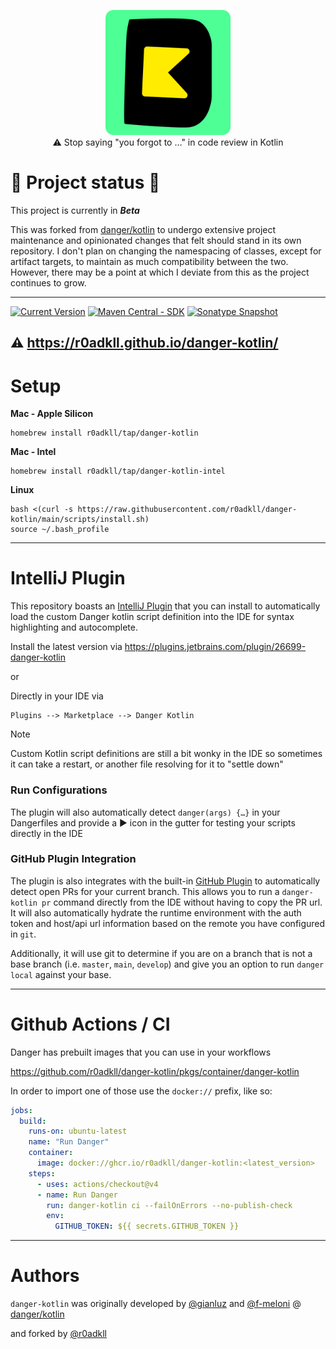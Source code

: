 <p align="center">
<img width=200 src=".idea/icon.svg" /></br>
⚠️ Stop saying "you forgot to …" in code review in Kotlin
</p>

# 🧪 Project status 🧪
This project is currently in **_Beta_**

This was forked from [danger/kotlin](https://github.com/danger/kotlin) to undergo extensive project maintenance and opinionated changes that felt should
stand in its own repository.  I don't plan on changing the namespacing of classes, except for artifact targets, to maintain
as much compatibility between the two. However, there may be a point at which I deviate from this as the project continues to
grow.

---

[![Current
Version](https://img.shields.io/badge/r0adkll/danger%20kotlin-v2.0.4-orange)](https://danger.systems/kotlin/)
[![Maven Central - SDK](https://img.shields.io/maven-central/v/com.r0adkll.danger/danger-kotlin-sdk.svg?label=danger-kotlin-sdk)](https://search.maven.org/search?q=g:%22com.r0adkll%22%20AND%20a:%22danger-kotlin-sdk%22)
[![Sonatype Snapshot](https://img.shields.io/nexus/s/https/oss.sonatype.org/com.r0adkll.danger/danger-kotlin-sdk.svg)](https://oss.sonatype.org/content/repositories/snapshots/com/r0adkll/danger/)

## :warning: https://r0adkll.github.io/danger-kotlin/

# Setup

**Mac - Apple Silicon**

```shell
homebrew install r0adkll/tap/danger-kotlin
```

**Mac - Intel**

```shell
homebrew install r0adkll/tap/danger-kotlin-intel
```

**Linux**

```shell
bash <(curl -s https://raw.githubusercontent.com/r0adkll/danger-kotlin/main/scripts/install.sh)
source ~/.bash_profile
```

---

# IntelliJ Plugin
This repository boasts an [IntelliJ Plugin](intellij-plugin/) that you can install to automatically load the
custom Danger kotlin script definition into the IDE for syntax highlighting and autocomplete.

Install the latest version via https://plugins.jetbrains.com/plugin/26699-danger-kotlin

or

Directly in your IDE via

```
Plugins --> Marketplace --> Danger Kotlin
```


> [!NOTE]
> Custom Kotlin script definitions are still a bit wonky in the IDE so sometimes it can take a restart, or another file resolving for it to "settle down"

### Run Configurations
The plugin will also automatically detect `danger(args) {…}` in your Dangerfiles and provide a ▶︎ icon in the gutter for
testing your scripts directly in the IDE

### GitHub Plugin Integration
The plugin is also integrates with the built-in [GitHub Plugin][] to automatically detect open PRs for your current branch.
This allows you to run a `danger-kotlin pr` command directly from the IDE without having to copy the PR url. It will also
automatically hydrate the runtime environment with the auth token and host/api url information based on the remote you have configured
in `git`.

Additionally, it will use git to determine if you are on a branch that is not a base branch (i.e. `master`, `main`, `develop`) and
give you an option to run `danger local` against your base.

---

# Github Actions / CI

<!--
You can add danger/kotlin to your actions

Parameters:
* `dangerfile`: Path to danger file,  required: `false`,  default: `Dangerfile.df.kts`
* `run-mode`: Run mode: `ci`, `local`, `pr`, required: `false`  default: `ci`
* `job-id:` Reported CI job ID, required: `false`, default: `danger/kotlin`
* `args`: Extra custom arguments like "--failOnErrors --no-publish-check" and etc, required: `false`

```yml
jobs:
  build:
    runs-on: ubuntu-latest
    name: "Run Danger"
    steps:
      - uses: actions/checkout@v4
      - name: Danger
        uses: r0adkll/danger-kotlin@2.0.3
        env:
          GITHUB_TOKEN: ${{ secrets.GITHUB_TOKEN }}
```
-->

Danger has prebuilt images that you can use in your workflows

https://github.com/r0adkll/danger-kotlin/pkgs/container/danger-kotlin

In order to import one of those use the `docker://` prefix, like so:

```yml
jobs:
  build:
    runs-on: ubuntu-latest
    name: "Run Danger"
    container:
      image: docker://ghcr.io/r0adkll/danger-kotlin:<latest_version>
    steps:
      - uses: actions/checkout@v4
      - name: Run Danger
        run: danger-kotlin ci --failOnErrors --no-publish-check
        env:
          GITHUB_TOKEN: ${{ secrets.GITHUB_TOKEN }}
```

---

# Authors
`danger-kotlin` was originally developed by [@gianluz][] and [@f-meloni][] @ [danger/kotlin](https://github.com/danger/kotlin)

and forked by [@r0adkll][]

[@f-meloni]: https://github.com/f-meloni
[@gianluz]: https://github.com/gianluz
[@r0adkll]: https://github.com/r0adkll

[GitHub Plugin]: https://plugins.jetbrains.com/plugin/13115-github

